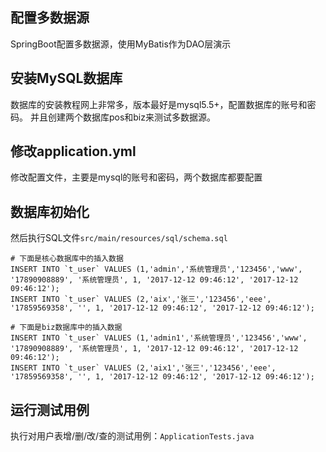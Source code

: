 ## 配置多数据源

SpringBoot配置多数据源，使用MyBatis作为DAO层演示

## 安装MySQL数据库

数据库的安装教程网上非常多，版本最好是mysql5.5+，配置数据库的账号和密码。
并且创建两个数据库pos和biz来测试多数据源。

## 修改application.yml

修改配置文件，主要是mysql的账号和密码，两个数据库都要配置

## 数据库初始化

然后执行SQL文件`src/main/resources/sql/schema.sql`

```
# 下面是核心数据库中的插入数据
INSERT INTO `t_user` VALUES (1,'admin','系统管理员','123456','www', '17890908889', '系统管理员', 1, '2017-12-12 09:46:12', '2017-12-12 09:46:12');
INSERT INTO `t_user` VALUES (2,'aix','张三','123456','eee', '17859569358', '', 1, '2017-12-12 09:46:12', '2017-12-12 09:46:12');

# 下面是biz数据库中的插入数据
INSERT INTO `t_user` VALUES (1,'admin1','系统管理员','123456','www', '17890908889', '系统管理员', 1, '2017-12-12 09:46:12', '2017-12-12 09:46:12');
INSERT INTO `t_user` VALUES (2,'aix1','张三','123456','eee', '17859569358', '', 1, '2017-12-12 09:46:12', '2017-12-12 09:46:12');

```

## 运行测试用例

执行对用户表增/删/改/查的测试用例：`ApplicationTests.java`

